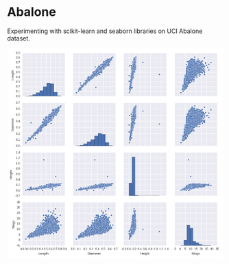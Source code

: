 # Abalone
Experimenting with scikit-learn and seaborn libraries on UCI Abalone dataset.

![](images/abalone_pair_plots.png)
